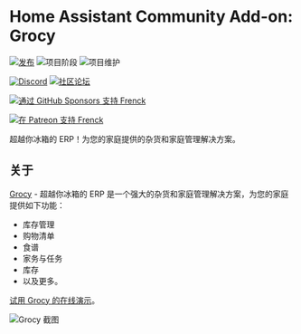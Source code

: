 # Home Assistant Community Add-on: Grocy

[![发布][release-shield]][release] ![项目阶段][project-stage-shield] ![项目维护][maintenance-shield]

[![Discord][discord-shield]][discord] [![社区论坛][forum-shield]][forum]

[![通过 GitHub Sponsors 支持 Frenck][github-sponsors-shield]][github-sponsors]

[![在 Patreon 支持 Frenck][patreon-shield]][patreon]

超越你冰箱的 ERP！为您的家庭提供的杂货和家庭管理解决方案。

## 关于

[Grocy][grocy] - 超越你冰箱的 ERP 是一个强大的杂货和家庭管理解决方案，为您的家庭提供如下功能：

- 库存管理
- 购物清单
- 食谱
- 家务与任务
- 库存
- 以及更多。

[试用 Grocy 的在线演示][grocy-demo]。

![Grocy 截图][screenshot]

[discord-shield]: https://img.shields.io/discord/478094546522079232.svg
[discord]: https://discord.me/hassioaddons
[forum-shield]: https://img.shields.io/badge/community-forum-brightgreen.svg
[forum]: https://community.home-assistant.io/t/home-assistant-community-add-on-grocy/112422?u=frenck
[github-sponsors-shield]: https://frenck.dev/wp-content/uploads/2019/12/github_sponsor.png
[github-sponsors]: https://github.com/sponsors/frenck
[grocy-demo]: https://demo-en.grocy.info
[grocy]: https://grocy.info/
[maintenance-shield]: https://img.shields.io/maintenance/yes/2025.svg
[patreon-shield]: https://frenck.dev/wp-content/uploads/2019/12/patreon.png
[patreon]: https://www.patreon.com/frenck
[project-stage-shield]: https://img.shields.io/badge/project%20stage-experimental-yellow.svg
[release-shield]: https://img.shields.io/badge/version-v0.24.0-blue.svg
[release]: https://github.com/hassio-addons/addon-grocy/tree/v0.24.0
[screenshot]: https://github.com/hassio-addons/addon-grocy/raw/main/images/screenshot.gif